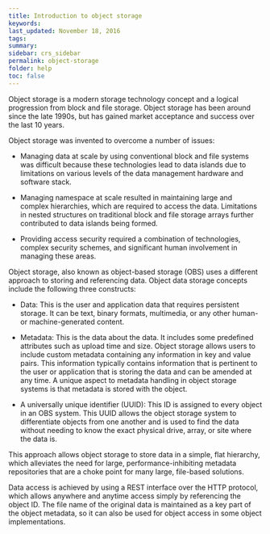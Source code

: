 ```yaml
---
title: Introduction to object storage 
keywords: 
last_updated: November 18, 2016
tags: 
summary: 
sidebar: crs_sidebar
permalink: object-storage
folder: help
toc: false
---
```


Object storage is a modern storage technology concept and a logical progression from block and file storage. Object storage has been around since the late 1990s, but has gained market acceptance and success over the last 10 years. 

Object storage was invented to overcome a number of issues:

*  Managing data at scale by using conventional block and file systems was difficult because these technologies lead to data islands due to limitations on various levels of the data management hardware and software stack.

*  Managing namespace at scale resulted in maintaining large and complex hierarchies, which are required to access the data. Limitations in nested structures on traditional block and file storage arrays further contributed to data islands being formed. 

*  Providing access security required a combination of technologies, complex security schemes, and significant human involvement in managing these areas.

Object storage, also known as object-based storage (OBS) uses a different approach to storing and referencing data. Object data storage concepts include the following three constructs:
 
*  Data: This is the user and application data that requires persistent storage. It can be text, binary formats, multimedia, or any other human- or machine-generated content.

*  Metadata: This is the data about the data. It includes some predefined attributes such as upload time and size. Object storage allows users to include custom metadata containing any information in key and value pairs. This information typically contains information that is pertinent to the user or application that is storing the data and can be amended at any time. A unique aspect to metadata handling in object storage systems is that metadata is stored with the object. 

*  A universally unique identifier (UUID): This ID is assigned to every object in an OBS system. This UUID allows the object storage system to differentiate objects from one another and is used to find the data without needing to know the exact physical drive, array, or site where the data is.

This approach allows object storage to store data in a simple, flat hierarchy, which alleviates the need for large,
performance-inhibiting metadata repositories that are a choke point for many large, file-based solutions. 

Data access is achieved by using a REST interface over the HTTP protocol, which allows anywhere and anytime access simply by referencing the object ID. The file name of the original data is maintained as a key part of the object metadata, so it can also be used for object access in some object implementations. 